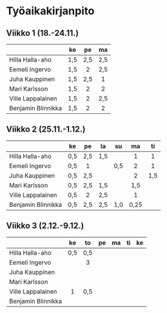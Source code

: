# Työaikakirjanpito


## Viikko 1 (18.-24.11.)

|                    | ke  | pe  | ma  |                                          
| -------------------|:---:|:---:|:---:| 
| Hilla Halla-aho    | 1,5 | 2,5 | 2,5 |
| Eemeli Ingervo     | 1,5 |  2  | 2,5 |
| Juha Kauppinen     | 1,5 | 2,5 |  1  |
| Mari Karlsson      | 1,5 |  2  |  2  |
| Ville Lappalainen  | 1,5 |  2  | 2,5 |
| Benjamin Blinnikka | 1,5 |  2  |  2  |


## Viikko 2 (25.11.-1.12.)

|                    | ke  | pe  | la  | su  | ma  | ti  |                             
| -------------------|:---:|:---:|:---:|:---:|:---:|:---:|
| Hilla Halla-aho    | 0,5 | 2,5 | 1,5 |     |  1  |  1  |
| Eemeli Ingervo     | 0,5 |  1  |     | 0,5 |  2  |  1  |
| Juha Kauppinen     | 0,5 | 2,5 |     |     |  2  | 1,5 |
| Mari Karlsson      | 0,5 | 2,5 | 1,5 |     | 1,5 |     |
| Ville Lappalainen  | 0,5 | 2   | 2,5 |     | 1   |     |
| Benjamin Blinnikka | 0,5 | 2,5 | 2,5 | 1,0 | 0,25|     |


## Viikko 3 (2.12.-9.12.)

|                    | ke  | to  | pe  | ma  | ti  | ke  |                             
| -------------------|:---:|:---:|:---:|:---:|:---:|:---:|
| Hilla Halla-aho    | 0,5 | 0,5 |     |     |     |     |
| Eemeli Ingervo     |     |  3  |     |     |     |     |
| Juha Kauppinen     |     |     |     |     |     |     |
| Mari Karlsson      |     |     |     |     |     |     |
| Ville Lappalainen  | 1   | 0,5 |     |     |     |     |
| Benjamin Blinnikka |     |     |     |     |     |     |
